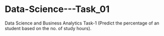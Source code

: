 # Data-Science---Task_01
Data Science and Business Analytics Task-1 (Predict the percentage of an student based on the no. of study hours).
